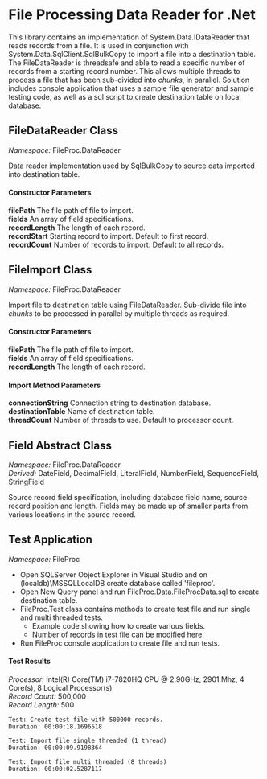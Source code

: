 
# File Processing Data Reader for .Net

This library contains an implementation of System.Data.IDataReader that reads records from a file.
It is used in conjunction with System.Data.SqlClient.SqlBulkCopy to import a file into a destination table.
The FileDataReader is threadsafe and able to read a specific number of records from a starting record number.
This allows multiple threads to process a file that has been sub-divided into *chunks*, in parallel.
Solution includes console application that uses a sample file generator and sample testing code, as well as a sql script to create destination table on local database.

## FileDataReader Class
*Namespace:* FileProc.DataReader

Data reader implementation used by SqlBulkCopy to source data imported into destination table.

#### Constructor Parameters
**filePath** The file path of file to import.  
**fields** An array of field specifications.  
**recordLength** The length of each record.  
**recordStart** Starting record to import. Default to first record.  
**recordCount** Number of records to import. Default to all records.  

## FileImport Class
*Namespace:* FileProc.DataReader

Import file to destination table using FileDataReader.
Sub-divide file into *chunks* to be processed in parallel by multiple threads as required.

#### Constructor Parameters
**filePath** The file path of file to import.  
**fields** An array of field specifications.  
**recordLength** The length of each record.  

#### Import Method Parameters
**connectionString** Connection string to destination database.  
**destinationTable** Name of destination table.  
**threadCount** Number of threads to use. Default to processor count.  

## Field Abstract Class
*Namespace:* FileProc.DataReader  
*Derived:* DateField, DecimalField, LiteralField, NumberField, SequenceField, StringField  

Source record field specification, including database field name, source record position and length.
Fields may be made up of smaller parts from various locations in the source record.

## Test Application
*Namespace:* FileProc

- Open SQLServer Object Explorer in Visual Studio and on (localdb)\MSSQLLocalDB create database called 'fileproc'.
- Open New Query panel and run FileProc.Data.FileProcData.sql to create destination table.
- FileProc.Test class contains methods to create test file and run single and multi threaded tests.
  - Example code showing how to create various fields.
  - Number of records in test file can be modified here.
- Run FileProc console application to create file and run tests.

#### Test Results

*Processor:* Intel(R) Core(TM) i7-7820HQ CPU @ 2.90GHz, 2901 Mhz, 4 Core(s), 8 Logical Processor(s)  
*Record Count:* 500,000  
*Record Length:* 500  

~~~
Test: Create test file with 500000 records.
Duration: 00:00:18.1696518

Test: Import file single threaded (1 thread)
Duration: 00:00:09.9198364

Test: Import file multi threaded (8 threads)
Duration: 00:00:02.5287117
~~~
